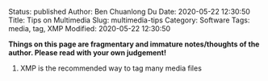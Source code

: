 Status: published
Author: Ben Chuanlong Du
Date: 2020-05-22 12:30:50
Title: Tips on Multimedia
Slug: multimedia-tips
Category: Software
Tags: media, tag, XMP
Modified: 2020-05-22 12:30:50

**Things on this page are fragmentary and immature notes/thoughts of the author. Please read with your own judgement!**
 


1. XMP is the recommended way to tag many media files

